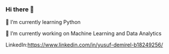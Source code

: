 ### Hi there 👋
🌱 I’m currently learning Python 

🔭 I’m currently working on Machine Learning and Data Analytics

LinkedIn:https://www.linkedin.com/in/yusuf-demirel-b18249256/

<!--
**Yusufeel/Yusufeel** is a ✨ _special_ ✨ repository because its `README.md` (this file) appears on your GitHub profile.

Here are some ideas to get you started:

- 🔭 I’m currently working on ...
- 🌱 I’m currently learning ...
- 👯 I’m looking to collaborate on ...
- 🤔 I’m looking for help with ...
- 💬 Ask me about ...
- 📫 How to reach me: ...
- 😄 Pronouns: ...
- ⚡ Fun fact: ...
-->
